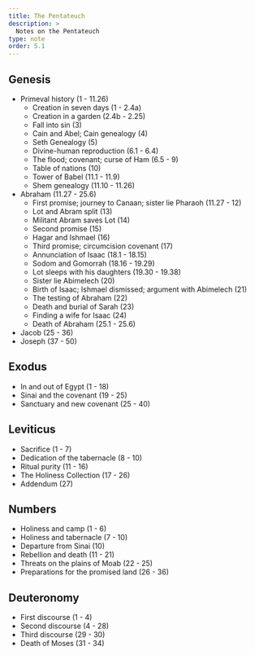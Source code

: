 ```yaml
---
title: The Pentateuch
description: >
  Notes on the Pentateuch
type: note
order: 5.1
---
```


## Genesis

- Primeval history (1 - 11.26)
  - Creation in seven days (1 - 2.4a)
  - Creation in a garden (2.4b - 2.25)
  - Fall into sin (3)
  - Cain and Abel; Cain genealogy (4)
  - Seth Genealogy (5)
  - Divine-human reproduction (6.1 - 6.4)
  - The flood; covenant; curse of Ham (6.5 - 9)
  - Table of nations (10)
  - Tower of Babel (11.1 - 11.9)
  - Shem genealogy (11.10 - 11.26)
- Abraham (11.27 - 25.6)
  - First promise; journey to Canaan; sister lie Pharaoh (11.27 - 12)
  - Lot and Abram split (13)
  - Militant Abram saves Lot (14)
  - Second promise (15)
  - Hagar and Ishmael (16)
  - Third promise; circumcision covenant (17)
  - Annunciation of Isaac (18.1 - 18.15)
  - Sodom and Gomorrah (18.16 - 19.29)
  - Lot sleeps with his daughters (19.30 - 19.38)
  - Sister lie Abimelech (20)
  - Birth of Isaac; Ishmael dismissed; argument with Abimelech (21)
  - The testing of Abraham (22)
  - Death and burial of Sarah (23)
  - Finding a wife for Isaac (24)
  - Death of Abraham (25.1 - 25.6)
- Jacob (25 - 36)
- Joseph (37 - 50)

## Exodus

- In and out of Egypt (1 - 18)
- Sinai and the covenant (19 - 25)
- Sanctuary and new covenant (25 - 40)

## Leviticus

- Sacrifice (1 - 7)
- Dedication of the tabernacle (8 - 10)
- Ritual purity (11 - 16)
- The Holiness Collection (17 - 26)
- Addendum (27)

## Numbers

- Holiness and camp (1 - 6)
- Holiness and tabernacle (7 - 10)
- Departure from Sinai (10)
- Rebellion and death (11 - 21)
- Threats on the plains of Moab (22 - 25)
- Preparations for the promised land (26 - 36)

## Deuteronomy

- First discourse (1 - 4)
- Second discourse (4 - 28)
- Third discourse (29 - 30)
- Death of Moses (31 - 34)
